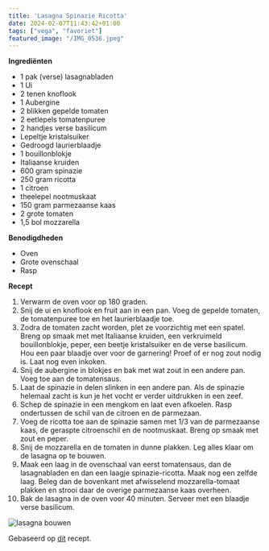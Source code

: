 ```yaml
---
title: 'Lasagna Spinazie Ricotta'
date: 2024-02-07T11:43:42+01:00
tags: ["vega", "favoriet"]
featured_image: "/IMG_0536.jpeg"
---
```


**Ingrediënten**
- 1 pak (verse) lasagnabladen
- 1 Ui
- 2 tenen knoflook
- 1 Aubergine
- 2 blikken gepelde tomaten
- 2 eetlepels tomatenpuree
- 2 handjes verse basilicum
- Lepeltje kristalsuiker
- Gedroogd laurierblaadje
- 1 bouillonblokje
- Italiaanse kruiden
- 600 gram spinazie
- 250 gram ricotta
- 1 citroen
- theelepel nootmuskaat
- 150 gram parmezaanse kaas
- 2 grote tomaten
- 1,5 bol mozzarella

**Benodigdheden**
- Oven
- Grote ovenschaal
- Rasp

**Recept**
1. Verwarm de oven voor op 180 graden.
2. Snij de ui en knoflook en fruit aan in een pan. Voeg de gepelde tomaten, de tomatenpuree toe en het laurierblaadje toe.
3. Zodra de tomaten zacht worden, plet ze voorzichtig met een spatel. Breng op smaak met met Italiaanse kruiden, een verkruimeld bouillonblokje, peper, een beetje kristalsuiker en de verse basilicum. Hou een paar blaadje over voor de garnering! Proef of er nog zout nodig is. Laat nog even inkoken.
4. Snij de aubergine in blokjes en bak met wat zout in een andere pan. Voeg toe aan de tomatensaus.
4. Laat de spinazie in delen slinken in een andere pan. Als de spinazie helemaal zacht is kun je het vocht er verder uitdrukken in een zeef.
5. Schep de spinazie in een mengkom en laat even afkoelen. Rasp ondertussen de schil van de citroen en de parmezaan. 
6. Voeg de ricotta toe aan de spinazie samen met 1/3 van de parmezaanse kaas, de geraspte citroenschil en de nootmuskaat. Breng op smaak met zout en peper.
7. Snij de mozzarella en de tomaten in dunne plakken. Leg alles klaar om de lasagna op te bouwen.
7. Maak een laag in de ovenschaal van eerst tomatensaus, dan de lasagnabladen en dan een laagje spinazie-ricotta. Maak nog een zelfde laag. Beleg dan de bovenkant met afwisselend mozzarella-tomaat plakken en strooi daar de overige parmezaanse kaas overheen.
8. Bak de lasagna in de oven voor 40 minuten. Serveer met een blaadje verse basilicum.

![lasagna bouwen](/IMG_9283.jpeg)

Gebaseerd op [dit](https://www.smakelijck.nl/recepten/hoofdgerecht/lasagne-met-spinazie-en-ricotta-/) recept.

